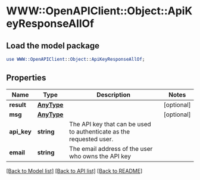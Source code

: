 # WWW::OpenAPIClient::Object::ApiKeyResponseAllOf

## Load the model package
```perl
use WWW::OpenAPIClient::Object::ApiKeyResponseAllOf;
```

## Properties
Name | Type | Description | Notes
------------ | ------------- | ------------- | -------------
**result** | [**AnyType**](.md) |  | [optional] 
**msg** | [**AnyType**](.md) |  | [optional] 
**api_key** | **string** | The API key that can be used to authenticate as the requested user.  | 
**email** | **string** | The email address of the user who owns the API key  | 

[[Back to Model list]](../README.md#documentation-for-models) [[Back to API list]](../README.md#documentation-for-api-endpoints) [[Back to README]](../README.md)


